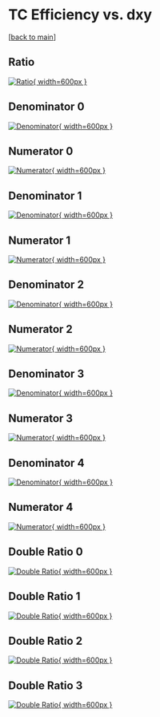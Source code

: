 # TC Efficiency vs. dxy

[[back to main](./)]



## Ratio

[![Ratio](../mtv/var/TC_vtr_13_-1_eff_dxy.png){ width=600px }](../mtv/var/TC_vtr_13_-1_eff_dxy.pdf)

## Denominator 0

[![Denominator](../mtv/den/TC_vtr_13_-1_eff_dxy_den0.png){ width=600px }](../mtv/den/TC_vtr_13_-1_eff_dxy_den0.pdf)

## Numerator 0

[![Numerator](../mtv/num/TC_vtr_13_-1_eff_dxy_num0.png){ width=600px }](../mtv/num/TC_vtr_13_-1_eff_dxy_num0.pdf)

## Denominator 1

[![Denominator](../mtv/den/TC_vtr_13_-1_eff_dxy_den1.png){ width=600px }](../mtv/den/TC_vtr_13_-1_eff_dxy_den1.pdf)

## Numerator 1

[![Numerator](../mtv/num/TC_vtr_13_-1_eff_dxy_num1.png){ width=600px }](../mtv/num/TC_vtr_13_-1_eff_dxy_num1.pdf)

## Denominator 2

[![Denominator](../mtv/den/TC_vtr_13_-1_eff_dxy_den2.png){ width=600px }](../mtv/den/TC_vtr_13_-1_eff_dxy_den2.pdf)

## Numerator 2

[![Numerator](../mtv/num/TC_vtr_13_-1_eff_dxy_num2.png){ width=600px }](../mtv/num/TC_vtr_13_-1_eff_dxy_num2.pdf)

## Denominator 3

[![Denominator](../mtv/den/TC_vtr_13_-1_eff_dxy_den3.png){ width=600px }](../mtv/den/TC_vtr_13_-1_eff_dxy_den3.pdf)

## Numerator 3

[![Numerator](../mtv/num/TC_vtr_13_-1_eff_dxy_num3.png){ width=600px }](../mtv/num/TC_vtr_13_-1_eff_dxy_num3.pdf)

## Denominator 4

[![Denominator](../mtv/den/TC_vtr_13_-1_eff_dxy_den4.png){ width=600px }](../mtv/den/TC_vtr_13_-1_eff_dxy_den4.pdf)

## Numerator 4

[![Numerator](../mtv/num/TC_vtr_13_-1_eff_dxy_num4.png){ width=600px }](../mtv/num/TC_vtr_13_-1_eff_dxy_num4.pdf)

## Double Ratio 0

[![Double Ratio](../mtv/ratio/TC_vtr_13_-1_eff_dxy_ratio0.png){ width=600px }](../mtv/ratio/TC_vtr_13_-1_eff_dxy_ratio0.pdf)

## Double Ratio 1

[![Double Ratio](../mtv/ratio/TC_vtr_13_-1_eff_dxy_ratio1.png){ width=600px }](../mtv/ratio/TC_vtr_13_-1_eff_dxy_ratio1.pdf)

## Double Ratio 2

[![Double Ratio](../mtv/ratio/TC_vtr_13_-1_eff_dxy_ratio2.png){ width=600px }](../mtv/ratio/TC_vtr_13_-1_eff_dxy_ratio2.pdf)

## Double Ratio 3

[![Double Ratio](../mtv/ratio/TC_vtr_13_-1_eff_dxy_ratio3.png){ width=600px }](../mtv/ratio/TC_vtr_13_-1_eff_dxy_ratio3.pdf)

